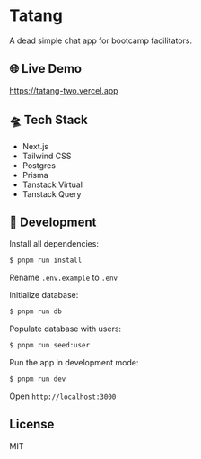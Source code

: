 # Tatang

A dead simple chat app for bootcamp facilitators.

## 🌐 Live Demo

https://tatang-two.vercel.app

## 🛸 Tech Stack

- Next.js
- Tailwind CSS
- Postgres
- Prisma
- Tanstack Virtual
- Tanstack Query

## 🔩 Development

Install all dependencies:

```sh
$ pnpm run install
```

Rename `.env.example` to `.env`

Initialize database:

```sh
$ pnpm run db
```

Populate database with users:

```sh
$ pnpm run seed:user
```

Run the app in development mode:

```sh
$ pnpm run dev
```

Open `http://localhost:3000`

## License

MIT
